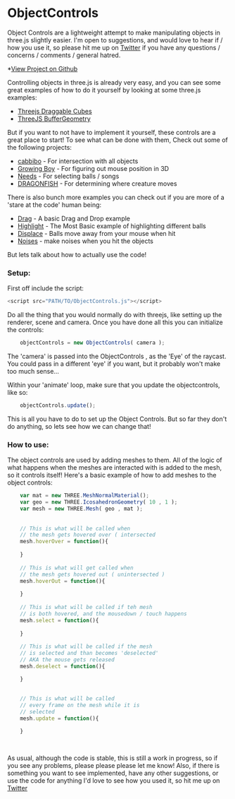 # ObjectControls

Object Controls are a lightweight attempt to make manipulating objects in three.js slightly easier. I'm open to suggestions, and would love to hear if / how you use it, so please hit me up on [Twitter] if you have any questions / concerns / comments / general hatred. 

*[View Project on Github]


Controlling objects in three.js is already very easy, and you can see some great examples of how to do it yourself by looking at some three.js examples:


* [Threejs Draggable Cubes]
* [ThreeJS BufferGeometry]


But if you want to not have to implement it yourself, these controls are a great place to start! To see what can be done with them, Check out some of the following projects:

* [cabbibo] - For intersection with all objects
* [Growing Boy] - For figuring out mouse position in 3D
* [Needs] - For selecting balls / songs
* [DRAGONFISH] - For determining where creature moves

There is also bunch more examples you can check out if you are more of a 'stare at the code' human being:

* [Drag] - A basic Drag and Drop example
* [Highlight] - The Most Basic example of highlighting different balls
* [Displace] - Balls move away from your mouse when hit
* [Noises] - make noises when you hit the objects

But lets talk about how to actually use the code!

### Setup:

First off include the script:
```javascript
<script src="PATH/TO/ObjectControls.js"></script>
```

Do all the thing that you would normally do with threejs, like setting up the renderer, scene and camera. Once you have done all this you can initialize the controls:

```javascript
    objectControls = new ObjectControls( camera );
```

The 'camera' is passed into the ObjectControls , as the 'Eye' of the raycast. You could pass in a different 'eye' if you want, but it probably won't make too much sense...

Within your 'animate' loop, make sure that you update the objectcontrols, like so:

```javascript
    objectControls.update();
```

This is all you have to do to set up the Object Controls. But so far they don't do anything, so lets see how we can change that!

### How to use:

The object controls are used by adding meshes to them. All of the logic of what happens when the meshes are interacted with is added to the mesh, so it controls itself! Here's a basic example of how to add meshes to the object controls:

```javascript
    var mat = new THREE.MeshNormalMaterial();
    var geo = new THREE.IcosahedronGeometry( 10 , 1 );
    var mesh = new THREE.Mesh( geo , mat );
    
    
    // This is what will be called when
    // the mesh gets hovered over ( intersected
    mesh.hoverOver = function(){
    
    }
    
    // This is what will get called when
    // the mesh gets hovered out ( unintersected )
    mesh.hoverOut = function(){
    
    }
    
    // This is what will be called if teh mesh
    // is both hovered, and the mousedown / touch happens
    mesh.select = function(){
    
    }
    
    // This is what will be called if the mesh
    // is selected and than becomes 'deselected' 
    // AKA the mouse gets released
    mesh.deselect = function(){

    }
    
    
    // This is what will be called
    // every frame on the mesh while it is
    // selected
    mesh.update = function(){

    }
    
    
```

As usual, although the code is stable, this is still a work in progress, so if you see any problems, please please please let me know! Also, if there is something you want to see implemented, have any other suggestions, or use the code for anything I'd love to see how you used it, so hit me up on [Twitter]


[Twitter]:http://twitter.com/cabbibo
[cabbibo]:http://cabbi.bo/
[Growing Boy]:http://cabbi.bo/growingBoy
[Needs]:http://cabbi.bo/Needs/
[DRAGONFISH]:http://cabbi.bo/DRAGONFISH

[Drag]: http://cabbi.bo/ObjectControls/examples/drag.html
[Highlight]: http://cabbi.bo/ObjectControls/examples/highlight.html
[Displace]: http://cabbi.bo/ObjectControls/examples/displace.html
[Noises]: http://cabbi.bo/ObjectControls/examples/noises.html

[ThreeJS Draggable Cubes]: http://threejs.org/examples/#webgl_interactive_draggablecubes
[ThreeJS BufferGeometry]: http://threejs.org/examples/#webgl_interactive_buffergeometry
[View Project on Github]: http://github.com/cabbibo/ObjectControls
